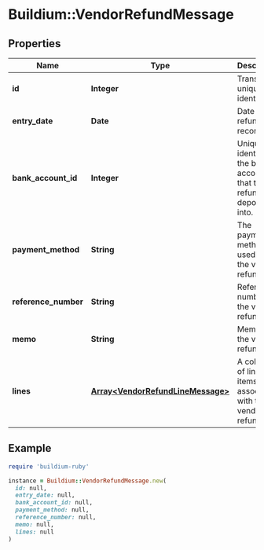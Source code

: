 # Buildium::VendorRefundMessage

## Properties

| Name | Type | Description | Notes |
| ---- | ---- | ----------- | ----- |
| **id** | **Integer** | Transaction unique identifier. | [optional] |
| **entry_date** | **Date** | Date the refund was recorded. | [optional] |
| **bank_account_id** | **Integer** | Unique identifier of the bank account that the refund was deposited into. | [optional] |
| **payment_method** | **String** | The payment method used for the vendor refund. | [optional] |
| **reference_number** | **String** | Reference number for the vendor refund. | [optional] |
| **memo** | **String** | Memo for the vendor refund. | [optional] |
| **lines** | [**Array&lt;VendorRefundLineMessage&gt;**](VendorRefundLineMessage.md) | A collection of line items associated with the vendor refund. | [optional] |

## Example

```ruby
require 'buildium-ruby'

instance = Buildium::VendorRefundMessage.new(
  id: null,
  entry_date: null,
  bank_account_id: null,
  payment_method: null,
  reference_number: null,
  memo: null,
  lines: null
)
```

